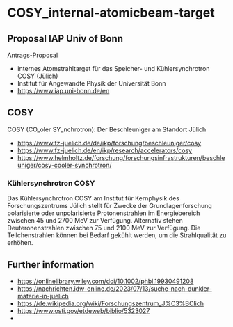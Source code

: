 # COSY_internal-atomicbeam-target

## Proposal IAP Univ of Bonn 
Antrags-Proposal 
- internes Atomstrahltarget für das Speicher- und Kühlersynchrotron COSY (Jülich) 
- Institut für Angewandte Physik der Universität Bonn
- https://www.iap.uni-bonn.de/en

## COSY
COSY (CO_oler SY_nchrotron): Der Beschleuniger am Standort Jülich
- https://www.fz-juelich.de/de/ikp/forschung/beschleuniger/cosy
- https://www.fz-juelich.de/en/ikp/research/accelerators/cosy
- https://www.helmholtz.de/forschung/forschungsinfrastrukturen/beschleuniger/cosy-cooler-synchrotron/

### Kühlersynchrotron COSY
Das Kühlersynchrotron COSY am Institut für Kernphysik des Forschungszentrums Jülich stellt für Zwecke der Grundlagenforschung polarisierte oder unpolarisierte Protonenstrahlen im Energiebereich zwischen 45 und 2700 MeV zur Verfügung. Alternativ stehen Deuteronenstrahlen zwischen 75 und 2100 MeV zur Verfügung. Die Teilchenstrahlen können bei Bedarf gekühlt werden, um die Strahlqualität zu erhöhen.

## Further information
- https://onlinelibrary.wiley.com/doi/10.1002/phbl.19930491208
- https://nachrichten.idw-online.de/2023/07/13/suche-nach-dunkler-materie-in-juelich
- https://de.wikipedia.org/wiki/Forschungszentrum_J%C3%BClich
- https://www.osti.gov/etdeweb/biblio/5323027
- 

